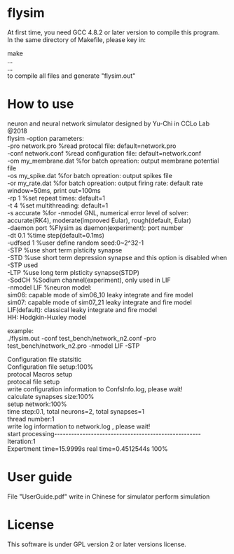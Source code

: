 # flysim
At first time, you need GCC 4.8.2 or later version to compile this program.  
In the same directory of Makefile, please key in:  
  
make  
...  
...  
to compile all files and generate "flysim.out"  


# How to use
neuron and neural network simulator designed by Yu-Chi in CCLo Lab @2018  
flysim -option parameters:  
-pro network.pro     %read protocal file: default=network.pro  
-conf network.conf   %read configuration file: default=network.conf  
-om my_membrane.dat  %for batch opreation: output membrane potential file  
-os my_spike.dat     %for batch opreation: output spikes file  
-or my_rate.dat      %for batch opreation: output firing rate: default rate window=50ms, print out=100ms  
-rp 1                %set repeat times: default=1  
-t 4                 %set multithreading: default=1  
-s accurate          %for -nmodel GNL, numerical error level of solver:  
                      accurate(RK4), moderate(improved Eular), rough(default, Eular)  
-daemon port         %Flysim as daemon(experiment): port number  
-dt 0.1              %time step(default=0.1ms)  
-udfsed 1            %user define random seed:0~2^32-1  
-STP                 %use short term plsticity synapse  
-STD                 %use short term depression synapse and this option is disabled when -STP used  
-LTP                 %use long term plsticity synapse(STDP)  
-SodCH               %Sodium channel(experiment), only used in LIF  
-nmodel LIF          %neuron model:  
                      sim06: capable mode of sim06_10 leaky integrate and fire model  
                      sim07: capable mode of sim07_21 leaky integrate and fire model  
                      LIF(default): classical leaky integrate and fire model  
                      HH: Hodgkin-Huxley model  
  
  
example:  
./flysim.out -conf test_bench/network_n2.conf -pro test_bench/network_n2.pro -nmodel LIF -STP  

Configuration file statsitic  
Configuration file setup:100%        
protocal Macros setup  
protocal file setup  
write configuration information to ConfsInfo.log, please wait!  
calculate synapses size:100%        
setup network:100%        
time step:0.1, total neurons=2, total synapses=1  
thread number:1  
write log information to network.log , please wait!  
start processing----------------------------------------------------  
Iteration:1  
Expertment time=15.9999s real time=0.4512544s 100%  


# User guide
File "UserGuide.pdf" write in Chinese for simulator perform simulation

# License
This software is under GPL version 2 or later versions license.
